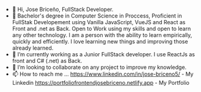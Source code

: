 - 👋 Hi, Jose Briceño, FullStack Developer.
- 👀 Bachelor's degree in Computer Science in Proccess, Proficient in FullStak Developement using Vanilla JavaScript, VueJS and React as Front and .net as Back. Open to Work using my skills and open to learn any other technology. I am a person with the ability to learn empirically, quickly and efficiently. I love learning new things and improving those already learned.
- 🌱 I’m currently working as a Junior FullStack developer. I use ReactJs as front and C# (.net) as Back.
- 💞️ I’m looking to collaborate on any project to improve my knowledge.
- 📫 How to reach me ... 
https://www.linkedin.com/in/jose-briceno5/ - My Linkedin
https://portfoliofrontendjosebriceno.netlify.app - My Portfolio
<!---
Terrakill5/Terrakill5 is a ✨ special ✨ repository because its `README.md` (this file) appears on your GitHub profile.
You can click the Preview link to take a look at your changes.
--->
